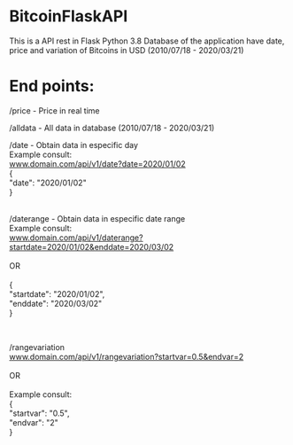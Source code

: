 # BitcoinFlaskAPI
This is a API rest in Flask Python 3.8
Database of the application have date, price and variation of Bitcoins in USD
(2010/07/18 - 2020/03/21)


# End points:
/price     -  Price in real time


/alldata   -  All data in database (2010/07/18 - 2020/03/21)


/date      -  Obtain data in especific day</br>
Example consult:</br>
www.domain.com/api/v1/date?date=2020/01/02</br>
{</br>
	"date": "2020/01/02"</br>
}</br>
</br>


/daterange  - Obtain data in especific date range</br>
Example consult:</br>
www.domain.com/api/v1/daterange?startdate=2020/01/02&enddate=2020/03/02</br></br>
OR</br></br>
{</br>
	"startdate": "2020/01/02",</br>
	"enddate": "2020/03/02"</br>
}</br>

</br>

/rangevariation</br>
www.domain.com/api/v1/rangevariation?startvar=0.5&endvar=2</br></br>
OR</br></br>
Example consult:</br>
{</br>
	"startvar": "0.5",</br>
	"endvar": "2"</br>
}</br>
